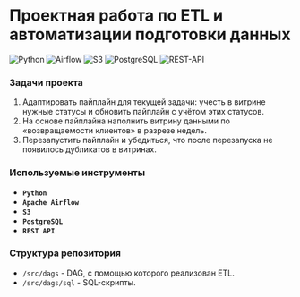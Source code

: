 # **Проектная работа по ETL и автоматизации подготовки данных**

![Python](https://img.shields.io/badge/-Python-blue)
![Airflow](https://img.shields.io/badge/-Airflow-orange)
![S3](https://img.shields.io/badge/-S3-orange)
![PostgreSQL](https://img.shields.io/badge/-PostgreSQL-salad)
![REST-API](https://img.shields.io/badge/-REST_API-white)

### **Задачи проекта**
1. Адаптировать пайплайн для текущей задачи: учесть в витрине нужные статусы и обновить пайплайн с учётом этих статусов.
2. На основе пайплайна наполнить витрину данными по «возвращаемости клиентов» в разрезе недель.
3. Перезапустить пайплайн и убедиться, что после перезапуска не появилось дубликатов в витринах.

### **Используемые инструменты**

- **`Python`**
- **`Apache Airflow`**
- **`S3`**
- **`PostgreSQL`**
- **`REST API`**

### **Структура репозитория**

- `/src/dags` - DAG, с помощью которого реализован ETL.
- `/src/dags/sql` - SQL-скрипты.


